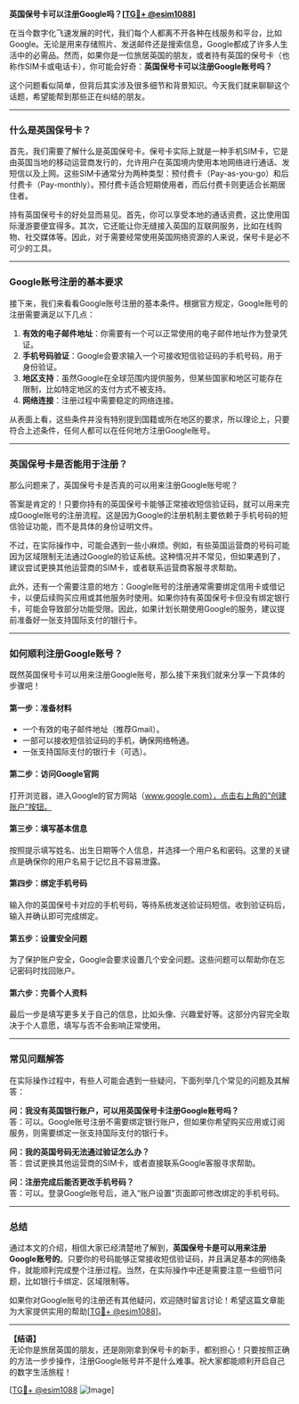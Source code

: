 **英国保号卡可以注册Google吗？[[TG💪+ @esim1088](https://t.me/s/esim1088)]**

在当今数字化飞速发展的时代，我们每个人都离不开各种在线服务和平台，比如Google。无论是用来存储照片、发送邮件还是搜索信息，Google都成了许多人生活中的必需品。然而，如果你是一位旅居英国的朋友，或者持有英国的保号卡（也称作SIM卡或电话卡），你可能会好奇：**英国保号卡可以注册Google账号吗？**

这个问题看似简单，但背后其实涉及很多细节和背景知识。今天我们就来聊聊这个话题，希望能帮到那些正在纠结的朋友。

---

### **什么是英国保号卡？**

首先，我们需要了解什么是英国保号卡。保号卡实际上就是一种手机SIM卡，它是由英国当地的移动运营商发行的，允许用户在英国境内使用本地网络进行通话、发短信以及上网。这些SIM卡通常分为两种类型：预付费卡（Pay-as-you-go）和后付费卡（Pay-monthly）。预付费卡适合短期使用者，而后付费卡则更适合长期居住者。

持有英国保号卡的好处显而易见。首先，你可以享受本地的通话资费，这比使用国际漫游要便宜得多。其次，它还能让你无缝接入英国的互联网服务，比如在线购物、社交媒体等。因此，对于需要经常使用英国网络资源的人来说，保号卡是必不可少的工具。

---

### **Google账号注册的基本要求**

接下来，我们来看看Google账号注册的基本条件。根据官方规定，Google账号的注册需要满足以下几点：

1. **有效的电子邮件地址**：你需要有一个可以正常使用的电子邮件地址作为登录凭证。
2. **手机号码验证**：Google会要求输入一个可接收短信验证码的手机号码，用于身份验证。
3. **地区支持**：虽然Google在全球范围内提供服务，但某些国家和地区可能存在限制，比如特定地区的支付方式不被支持。
4. **网络连接**：注册过程中需要稳定的网络连接。

从表面上看，这些条件并没有特别提到国籍或所在地区的要求，所以理论上，只要符合上述条件，任何人都可以在任何地方注册Google账号。

---

### **英国保号卡是否能用于注册？**

那么问题来了，英国保号卡是否真的可以用来注册Google账号呢？

答案是肯定的！只要你持有的英国保号卡能够正常接收短信验证码，就可以用来完成Google账号的注册流程。这是因为Google的注册机制主要依赖于手机号码的短信验证功能，而不是具体的身份证明文件。

不过，在实际操作中，可能会遇到一些小麻烦。例如，有些英国运营商的号码可能因为区域限制无法通过Google的验证系统。这种情况并不常见，但如果遇到了，建议尝试更换其他运营商的SIM卡，或者联系运营商客服寻求帮助。

此外，还有一个需要注意的地方：Google账号的注册通常需要绑定信用卡或借记卡，以便后续购买应用或其他服务时使用。如果你持有英国保号卡但没有绑定银行卡，可能会导致部分功能受限。因此，如果计划长期使用Google的服务，建议提前准备好一张支持国际支付的银行卡。

---

### **如何顺利注册Google账号？**

既然英国保号卡可以用来注册Google账号，那么接下来我们就来分享一下具体的步骤吧！

#### **第一步：准备材料**
- 一个有效的电子邮件地址（推荐Gmail）。
- 一部可以接收短信验证码的手机，确保网络畅通。
- 一张支持国际支付的银行卡（可选）。

#### **第二步：访问Google官网**
打开浏览器，进入Google的官方网站（www.google.com），点击右上角的“创建账户”按钮。

#### **第三步：填写基本信息**
按照提示填写姓名、出生日期等个人信息，并选择一个用户名和密码。这里的关键点是确保你的用户名易于记忆且不容易泄露。

#### **第四步：绑定手机号码**
输入你的英国保号卡对应的手机号码，等待系统发送验证码短信。收到验证码后，输入并确认即可完成绑定。

#### **第五步：设置安全问题**
为了保护账户安全，Google会要求设置几个安全问题。这些问题可以帮助你在忘记密码时找回账户。

#### **第六步：完善个人资料**
最后一步是填写更多关于自己的信息，比如头像、兴趣爱好等。这部分内容完全取决于个人意愿，填写与否不会影响正常使用。

---

### **常见问题解答**

在实际操作过程中，有些人可能会遇到一些疑问，下面列举几个常见的问题及其解答：

**问：我没有英国银行账户，可以用英国保号卡注册Google账号吗？**  
答：可以。Google账号注册不需要绑定银行账户，但如果你希望购买应用或订阅服务，则需要绑定一张支持国际支付的银行卡。

**问：我的英国号码无法通过验证怎么办？**  
答：尝试更换其他运营商的SIM卡，或者直接联系Google客服寻求帮助。

**问：注册完成后能否更改手机号码？**  
答：可以。登录Google账号后，进入“账户设置”页面即可修改绑定的手机号码。

---

### **总结**

通过本文的介绍，相信大家已经清楚地了解到，**英国保号卡是可以用来注册Google账号的**。只要你的号码能够正常接收短信验证码，并且满足基本的网络条件，就能顺利完成整个注册过程。当然，在实际操作中还是需要注意一些细节问题，比如银行卡绑定、区域限制等。

如果你对Google账号的注册还有其他疑问，欢迎随时留言讨论！希望这篇文章能为大家提供实用的帮助[[TG💪+ @esim1088](https://t.me/s/esim1088)]。

---

**【结语】**  
无论你是旅居英国的朋友，还是刚刚拿到保号卡的新手，都别担心！只要按照正确的方法一步步操作，注册Google账号并不是什么难事。祝大家都能顺利开启自己的数字生活旅程！  

[[TG💪+ @esim1088](https://t.me/s/esim1088) ![Image](https://i.postimg.cc/4NQfJmqS/Snipaste-2025-05-13-00-14-12.png)]